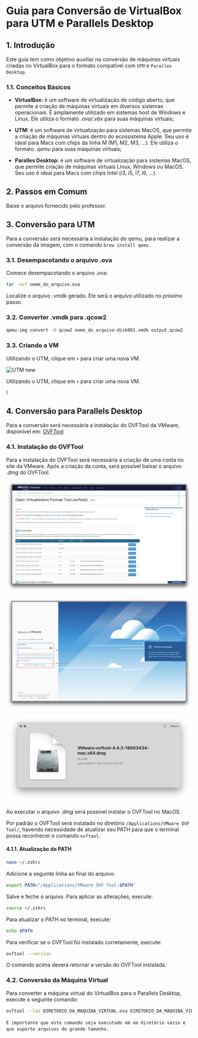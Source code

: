 # Guia para Conversão de VirtualBox para UTM e Parallels Desktop

## 1. Introdução

Este guia tem como objetivo auxiliar na conversão de máquinas virtuais criadas no VirtualBox para o formato compatível com `UTM` e `Paralles Desktop`.

### 1.1. Conceitos Básicos

- **VirtualBox:** é um software de virtualização de código aberto, que permite a criação de máquinas virtuais em diversos sistemas operacionais. É amplamente utilizado em sistemas host de Windows e Linux. Ele utiliza o formato _.ova_/_.vbx_ para suas máquinas virtuais;

- **UTM:** é um software de virtualização para sistemas MacOS, que permite a criação de máquinas virtuais dentro do ecossistema Apple. Seu uso é ideal para Macs com chips da linha M (M1, M2, M3, ...). Ele utiliza o formato _.qemu_ para suas máquinas virtuais;

- **Paralles Desktop:** é um software de virtualização para sistemas MacOS, que permite  criação de máquinas virtuais Linux, Windows ou MacOS. Seu uso é ideal para Macs com chips Intel (i3, i5, i7, i9, ...).

## 2. Passos em Comum

Baixe o arquivo fornecido pelo professor.

## 3. Conversão para UTM

Para a conversão será necessária a instalação do qemu, para realizar a conversão da imagem, com o comando `brew install qemu`.

### 3.1. Desempacotando o arquivo .ova

Comece desempacotando o arquivo .ova: 

```sh
tar -xvf nome_do_arquivo.ova
```

Localize o arquivo .vmdk gerado. Ele será o arquivo utilizado no próximo passo.

### 3.2. Converter .vmdk para .qcow2

```sh
qemu-img convert -O qcow2 nome_do_arquivo-disk001.vmdk output.qcow2
```

### 3.3. Criando a VM

Utilizando o UTM, clique em `+` para criar uma nova VM.

![UTM new](./assets/utm1.png)

Utilizando o UTM, clique em `+` para criar uma nova VM.

!

## 4. Conversão para Parallels Desktop

Para a conversão será necessária a instalação do OVFTool da VMware, disponível em: [OVFTool](https://developer.vmware.com/web/tool/ovf/)

### 4.1. Instalação do OVFTool

Para a instalação do OVFTool será necessária a criação de uma conta no site da VMware. Após a criação da conta, será possível baixar o arquivo _.dmg_ do OVFTool.

![VMware OVFTool Download](./assets/vmware-login.png)

![VMware Login or Signup](./assets/vmware-login-signup.png)

![OVFTool DMG](./assets/ovftool-installer.png)

Ao executar o arquivo _.dmg_ será possível instalar o OVFTool no MacOS.

Por padrão o OVFTool será instalado no diretório `/Applications/VMware OVF Tool/`, havendo necessidade de atualizar seu PATH para que o terminal possa reconhecer o comando `ovftool`.

#### 4.1.1. Atualização do PATH

```bash
nano ~/.zshrc
```

Adicione a seguinte linha ao final do arquivo:

```bash
export PATH="/Applications/VMware OVF Tool:$PATH"
```

Salve e feche o arquivo. Para aplicar as alterações, execute:

```bash
source ~/.zshrc
```

Para atualizar o PATH no terminal, execute:

```bash
echo $PATH
```

Para verificar se o OVFTool foi instalado corretamente, execute:

```bash
ovftool --version
```

O comando acima deverá retornar a versão do OVFTool instalada.

### 4.2. Conversão da Máquina Virtual

Para converter a máquina virtual do VirtualBox para o Parallels Desktop, execute o seguinte comando:

```bash
ovftool --lax DIRETORIO_DA_MAQUINA_VIRTUAL.ova DIRETORIO_DA_MAQUINA_VIRTUAL.vmx
```

`É importante que este comando seja executado em um diretório vazio e que suporte arquivos de grande tamanho.`